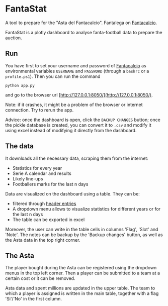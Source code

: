 # FantaStat
A tool to prepare for the "Asta del Fantacalcio". Fantalega on [Fantacalcio](https://www.fantacalcio.it/).

FantaStat is a plotly dashboard to analyse fanta-football data to prepare the auction.

## Run

You have first to set your username and password of [Fantacalcio](https://www.fantacalcio.it/)
as environmental variables `USERNAME` and `PASSWORD` (through a `bashrc` or a `profile.ps1`).
Then you can run the command
```
python app.py
```
and go to the browser url [http://127.0.0.1:8050/](http://127.0.0.1:8050/).

Note: if it crashes, it might be a problem of the browser or internet connection.
Try to rerun the app.

Advice: once the dashboard is open, click the `BACKUP CHANGES` button; once the pickle
database is created, you can convert it to `.csv` and modify it using excel instead of
modifying it directly from the dashboard.

## The data

It downloads all the necessary data, scraping them from the internet:
* Statistics for every year
* Serie A calendar and results
* Likely line-ups
* Footballers marks for the last n days

Data are visualized on the dashboard using a table. They can be:
* filtered through [header entries](https://dash.plotly.com/datatable/filtering)
* A dropdown menu allows to visualize statistics for different years or for the last n days
* The table can be exported in excel

Moreover, the user can write in the table cells in columns 'Flag', 'Slot' and 'Note'.
The notes can be backup by the 'Backup changes' button, as well as the Asta data in the top right corner.


## The Asta

The player bought during the Asta can be registered using the dropdown menus in the top left corner.
Then a player can be submitted to a team at a certain cost or it can be removed.

Asta data and spent millions are updated in the upper table. The team to which a player is assigned is
written in the main table, together with a flag 'Si'/'No' in the first column.



